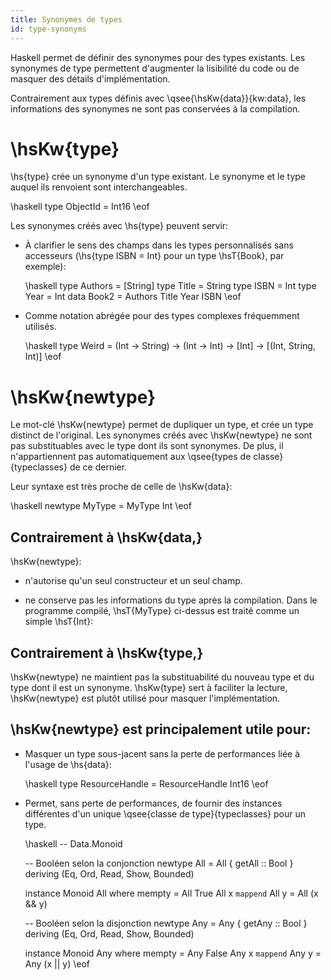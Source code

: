 ```yaml
---
title: Synonymes de types
id: type-synonyms
---
```


Haskell permet de définir des synonymes pour des types existants. Les synonymes de type permettent d'augmenter la lisibilité du code ou de masquer des détails d'implémentation.

Contrairement aux types définis avec \qsee{\hsKw{data}}{kw:data}, les informations des synonymes ne sont pas conservées à la compilation.

# \hsKw{type}

\hs{type} crée un synonyme d'un type existant. Le synonyme et le type auquel ils renvoient sont interchangeables.

\haskell
type ObjectId = Int16
\eof

Les synonymes créés avec \hs{type} peuvent servir:

 - À clarifier le sens des champs dans les types personnalisés sans accesseurs (\hs{type ISBN = Int} pour un type \hsT{Book}, par exemple):

	\haskell
	type Authors = [String]
	type Title = String
	type ISBN = Int
	type Year = Int
	data Book2 = Authors Title Year ISBN
	\eof

 - Comme notation abrégée pour des types complexes fréquemment utilisés.

	\haskell
	type Weird = (Int -> String) -> (Int -> Int) -> [Int] -> [(Int, String, Int)]
	\eof
  
# \hsKw{newtype}

Le mot-clé \hsKw{newtype} permet de dupliquer un type, et crée un type distinct de l'original. Les synonymes créés avec \hsKw{newtype} ne sont pas substituables avec le type dont ils sont synonymes. De plus, il n'appartiennent pas automatiquement aux \qsee{types de classe}{typeclasses} de ce dernier.

Leur syntaxe est très proche de celle de \hsKw{data}:

\haskell
newtype MyType = MyType Int
\eof

## Contrairement à \hsKw{data,}

\hsKw{newtype}:

 - n'autorise qu'un seul constructeur et un seul champ.

 - ne conserve pas les informations du type après la compilation. Dans le programme compilé, \hsT{MyType} ci-dessus est traité comme un simple \hsT{Int}:

## Contrairement à \hsKw{type,}

\hsKw{newtype} ne maintient pas la substituabilité du nouveau type et du type dont il est un synonyme. \hsKw{type} sert à faciliter la lecture, \hsKw{newtype} est plutôt utilisé pour masquer l'implémentation.

## \hsKw{newtype} est principalement utile pour:

 - Masquer un type sous-jacent sans la perte de performances liée à l'usage de \hs{data}:

	\haskell
	type ResourceHandle = ResourceHandle Int16
	\eof

 - Permet, sans perte de performances, de fournir des instances différentes d'un unique \qsee{classe de type}{typeclasses} pour un type.

	\haskell
	-- Data.Monoid

	-- Booléen selon la conjonction
	newtype All = All { getAll :: Bool }
	        deriving (Eq, Ord, Read, Show, Bounded)
	
	instance Monoid All where
	        mempty = All True
	        All x `mappend` All y = All (x && y)
	
	-- Booléen selon la disjonction
	newtype Any = Any { getAny :: Bool }
	        deriving (Eq, Ord, Read, Show, Bounded)
	
	instance Monoid Any where
	        mempty = Any False
	        Any x `mappend` Any y = Any (x || y)
	\eof
